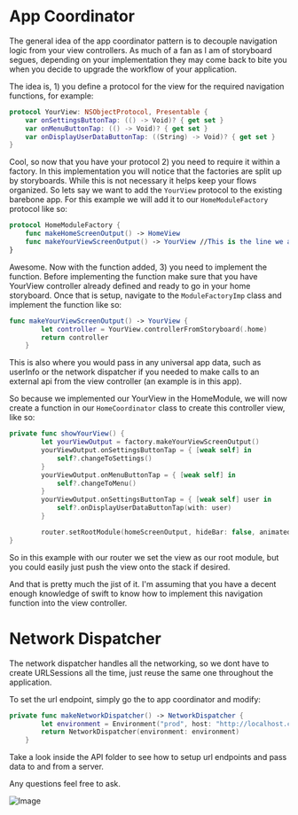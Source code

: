 # App Coordinator
The general idea of the app coordinator pattern is to decouple navigation logic from your view controllers. As much of a fan
as I am of storyboard segues, depending on your implementation they may come back to bite you when you decide to upgrade
the workflow of your application.

The idea is, 1) you define a protocol for the view for the required navigation functions, for example:

```swift
protocol YourView: NSObjectProtocol, Presentable {
    var onSettingsButtonTap: (() -> Void)? { get set }
    var onMenuButtonTap: (() -> Void)? { get set }
    var onDisplayUserDataButtonTap: ((String) -> Void)? { get set }
}
```

Cool, so now that you have your protocol 2) you need to require it within a factory. In this implementation you will notice that
the factories are split up by storyboards. While this is not necessary it helps keep your flows organized.
So lets say we want to add the `YourView` protocol to the existing barebone app. For this example we will add it to our
`HomeModuleFactory` protocol like so:

```swift
protocol HomeModuleFactory {
    func makeHomeScreenOutput() -> HomeView
    func makeYourViewScreenOutput() -> YourView //This is the line we added
}
```

Awesome. Now with the function added, 3) you need to implement the function. Before implementing the function make sure
that you have YourView controller already defined and ready to go in your home storyboard. Once that is setup, navigate to the `ModuleFactoryImp` class and
implement the function like so:

```swift
func makeYourViewScreenOutput() -> YourView {
        let controller = YourView.controllerFromStoryboard(.home)
        return controller
    }
```
This is also where you would pass in any universal app data, such as userInfo or the network dispatcher if you needed to
make calls to an external api from the view controller (an example is in this app).


So because we implemented our YourView in the HomeModule, we will now create a function in our `HomeCoordinator` class to
create this controller view, like so:

```swift
private func showYourView() {
        let yourViewOutput = factory.makeYourViewScreenOutput()
        yourViewOutput.onSettingsButtonTap = { [weak self] in
            self?.changeToSettings()
        }
        yourViewOutput.onMenuButtonTap = { [weak self] in
            self?.changeToMenu()
        }
        yourViewOutput.onSettingsButtonTap = { [weak self] user in
            self?.onDisplayUserDataButtonTap(with: user)
        }

        router.setRootModule(homeScreenOutput, hideBar: false, animated: true)
}
```
So in this example with our router we set the view as our root module, but you could easily just push the view onto the stack
if desired.

And that is pretty much the jist of it. I'm assuming that you have a decent enough knowledge of swift to know how to implement
this navigation function into the view controller.

# Network Dispatcher
The network dispatcher handles all the networking, so we dont have to create URLSessions all the time, just reuse the same one
throughout the application.

To set the url endpoint, simply go the to app coordinator and modify:

```swift
private func makeNetworkDispatcher() -> NetworkDispatcher {
        let environment = Environment("prod", host: "http://localhost.com" )
        return NetworkDispatcher(environment: environment)
    }
```

Take a look inside the API folder to see how to setup url endpoints and pass data to and from a server.


Any questions feel free to ask.

![Image](https://s3-us-west-2.amazonaws.com/public-mcgrew/screenshot.png)
